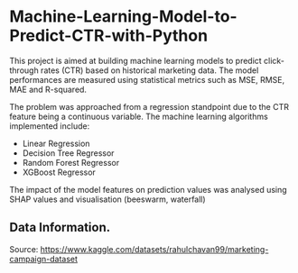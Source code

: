# Machine-Learning-Model-to-Predict-CTR-with-Python

This project is aimed at building machine learning models to predict click-through rates (CTR) based on historical marketing data.
The model performances are measured using statistical metrics such as  MSE, RMSE, MAE and R-squared.

The problem was approached from a regression standpoint due to the CTR feature being a continuous variable. 
The machine learning algorithms implemented include:

- Linear Regression
- Decision Tree Regressor
- Random Forest Regressor
- XGBoost Regressor
  
The impact of the model features on prediction values was analysed using SHAP values and visualisation (beeswarm, waterfall)

## Data Information.

Source: https://www.kaggle.com/datasets/rahulchavan99/marketing-campaign-dataset 
